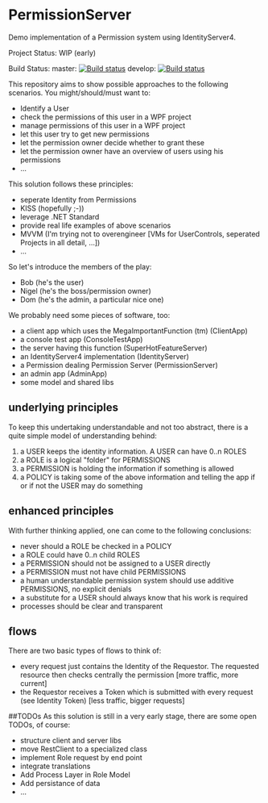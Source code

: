# PermissionServer
Demo implementation of a Permission system using IdentityServer4.

Project Status: WIP (early)

Build Status:
master: [![Build status](https://ci.appveyor.com/api/projects/status/e3lctnp2ax5qgao1/branch/master?svg=true)](https://ci.appveyor.com/project/efilnukefesin/permissionserver)
develop: [![Build status](https://ci.appveyor.com/api/projects/status/e3lctnp2ax5qgao1/branch/develop?svg=true)](https://ci.appveyor.com/project/efilnukefesin/permissionserver)

This repository aims to show possible approaches to the following scenarios.
You might/should/must want to:
- Identify a User
- check the permissions of this user in a WPF project
- manage permissions of this user in a WPF project
- let this user try to get new permissions
- let the permission owner decide whether to grant these
- let the permission owner have an overview of users using his permissions
- ...

This solution follows these principles:
- seperate Identity from Permissions
- KISS (hopefully ;-))
- leverage .NET Standard
- provide real life examples of above scenarios
- MVVM (I'm trying not to overengineer [VMs for UserControls, seperated Projects in all detail, ...])
- ...

So let's introduce the members of the play:
- Bob (he's the user)
- Nigel (he's the boss/permission owner)
- Dom (he's the admin, a particular nice one)

We probably need some pieces of software, too:
- a client app which uses the MegaImportantFunction (tm) (ClientApp)
- a console test app (ConsoleTestApp)
- the server having this function (SuperHotFeatureServer)
- an IdentityServer4 implementation (IdentityServer)
- a Permission dealing Permission Server (PermissionServer)
- an admin app (AdminApp)
- some model and shared libs

## underlying principles
To keep this undertaking understandable and not too abstract, there is a quite simple model of understanding behind:
1. a USER keeps the identity information. A USER can have 0..n ROLES
2. a ROLE is a logical "folder" for PERMISSIONS
3. a PERMISSION is holding the information if something is allowed
4. a POLICY is taking some of the above information and telling the app if or if not the USER may do something

## enhanced principles
With further thinking applied, one can come to the following conclusions:
- never should a ROLE be checked in a POLICY
- a ROLE could have 0..n child ROLES
- a PERMISSION should not be assigned to a USER directly
- a PERMISSION must not have child PERMISSIONS
- a human understandable permission system should use additive PERMISSIONS, no explicit denials
- a substitute for a USER should always know that his work is required
- processes should be clear and transparent

## flows
There are two basic types of flows to think of:
- every request just contains the Identity of the Requestor. The requested resource then checks centrally the permission [more traffic, more current]
- the Requestor receives a Token which is submitted with every request (see Identity Token) [less traffic, bigger requests]

##TODOs
As this solution is still in a very early stage, there are some open TODOs, of course:
- structure client and server libs
- move RestClient to a specialized class
- implement Role request by end point
- integrate translations
- Add Process Layer in Role Model
- Add persistance of data
- ...